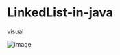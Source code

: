 # LinkedList-in-java

visual

![image](https://user-images.githubusercontent.com/81969518/221354431-5286e128-d499-4415-8e81-e60b555d107f.png)
